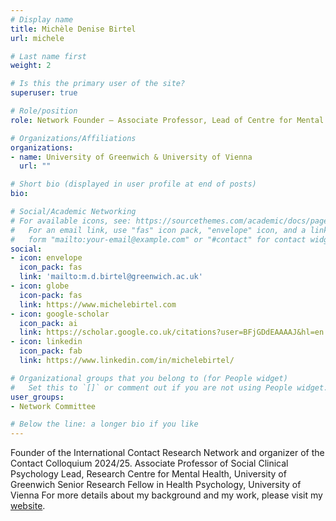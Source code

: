 ```yaml
---
# Display name
title: Michèle Denise Birtel
url: michele

# Last name first
weight: 2

# Is this the primary user of the site?
superuser: true

# Role/position
role: Network Founder — Associate Professor, Lead of Centre for Mental Health

# Organizations/Affiliations
organizations:
- name: University of Greenwich & University of Vienna
  url: ""

# Short bio (displayed in user profile at end of posts)
bio: 

# Social/Academic Networking
# For available icons, see: https://sourcethemes.com/academic/docs/page-builder/#icons
#   For an email link, use "fas" icon pack, "envelope" icon, and a link in the
#   form "mailto:your-email@example.com" or "#contact" for contact widget.
social:
- icon: envelope
  icon_pack: fas
  link: 'mailto:m.d.birtel@greenwich.ac.uk'
- icon: globe
  icon-pack: fas
  link: https://www.michelebirtel.com
- icon: google-scholar
  icon_pack: ai
  link: https://scholar.google.co.uk/citations?user=BFjGDdEAAAAJ&hl=en
- icon: linkedin
  icon_pack: fab
  link: https://www.linkedin.com/in/michelebirtel/

# Organizational groups that you belong to (for People widget)
#   Set this to `[]` or comment out if you are not using People widget.
user_groups:
- Network Committee

# Below the line: a longer bio if you like
---
```

Founder of the International Contact Research Network and organizer of the Contact Colloquium 2024/25. 
Associate Professor of Social Clinical Psychology
Lead, Research Centre for Mental Health, University of Greenwich
Senior Research Fellow in Health Psychology, University of Vienna
For more details about my background and my work, please visit my [website](https://www.michelebirtel.com).
